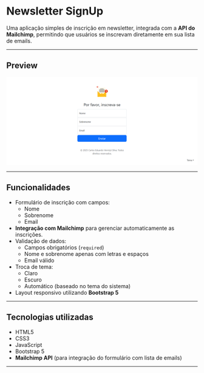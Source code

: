 # Newsletter SignUp

Uma aplicação simples de inscrição em newsletter, integrada com a **API do Mailchimp**, permitindo que usuários se inscrevam diretamente em sua lista de emails.

---

## Preview

![Preview da aplicação](img1.png)

---

## Funcionalidades

- Formulário de inscrição com campos:
  - Nome
  - Sobrenome
  - Email
- **Integração com Mailchimp** para gerenciar automaticamente as inscrições.
- Validação de dados:
  - Campos obrigatórios (`required`)
  - Nome e sobrenome apenas com letras e espaços
  - Email válido
- Troca de tema:
  - Claro
  - Escuro
  - Automático (baseado no tema do sistema)
- Layout responsivo utilizando **Bootstrap 5**

---

## Tecnologias utilizadas

- HTML5
- CSS3
- JavaScript
- Bootstrap 5
- **Mailchimp API** (para integração do formulário com lista de emails)

---
